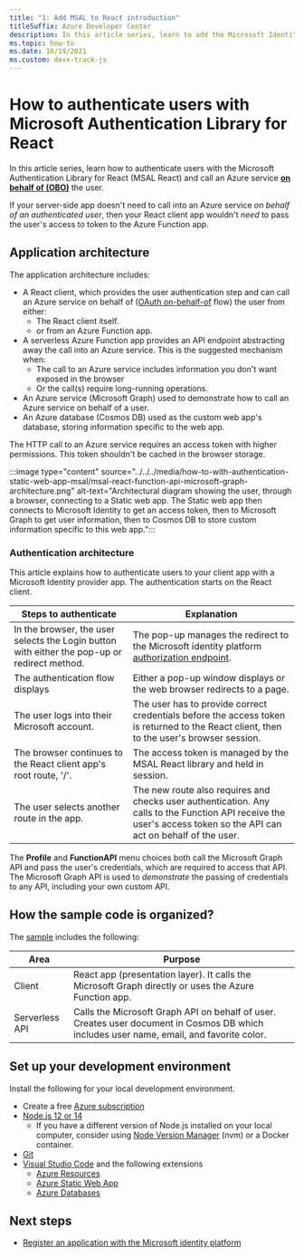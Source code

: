 ```yaml
---
title: "1: Add MSAL to React introduction"
titleSuffix: Azure Developer Center
description: In this article series, learn to add the Microsoft Identity Provider SDK (MSAL.js) to a React client app, and integrate with an Azure Function API.
ms.topic: how-to
ms.date: 10/19/2021
ms.custom: devx-track-js
---
```


# How to authenticate users with Microsoft Authentication Library for React 

In this article series, learn how to authenticate users with the Microsoft Authentication Library for React (MSAL React) and call an Azure service **[on behalf of (OBO)](/azure/active-directory/develop/v2-oauth2-on-behalf-of-flow)** the user. 

If your server-side app doesn't need to call into an Azure service _on behalf of an authenticated user_,  then your React client app wouldn't _need_ to pass the user's access to token to the Azure Function app. 

## Application architecture

The application architecture includes:

* A React client, which provides the user authentication step and can call an Azure service on behalf of ([OAuth on-behalf-of](/azure/active-directory/develop/v2-oauth2-on-behalf-of-flow) flow) the user from either:
    * The React client itself.
    * or from an Azure Function app. 
* A serverless Azure Function app provides an API endpoint abstracting away the call into an Azure service. This is the suggested mechanism when:
  *  The call to an Azure service includes information you don't want exposed in the browser
  * Or the call(s) require long-running operations. 
* An Azure service (Microsoft Graph) used to demonstrate how to call an Azure service on behalf of a user. 
* An Azure database (Cosmos DB) used as the custom web app's database, storing information specific to the web app.

The HTTP call to an Azure service requires an access token with higher permissions. This token shouldn't be cached in the browser storage.

:::image type="content" source="../../../media/how-to-with-authentication-static-web-app-msal/msal-react-function-api-microsoft-graph-architecture.png" alt-text="Architectural diagram showing the user, through a browser, connecting to a Static web app. The Static web app then connects to Microsoft Identity to get an access token, then to Microsoft Graph to get user information, then to Cosmos DB to store custom information specific to this web app.":::

### Authentication architecture

This article explains how to authenticate users to your client app with a Microsoft Identity provider app. The authentication starts on the React client.

|Steps to authenticate|Explanation|
|--|--|
|In the browser, the user selects the Login button with either the pop-up or redirect method.|The pop-up manages the redirect to the Microsoft identity platform [authorization endpoint](/azure/active-directory/develop/v2-oauth2-auth-code-flow#request-an-authorization-code). 
|The authentication flow displays|Either a pop-up window displays or the web browser redirects to a page. |
|The user logs into their Microsoft account.|The user has to provide correct credentials before the access token is returned to the React client, then to the user's browser session.|
|The browser continues to the React client app's root route, '/'.|The access token is managed by the MSAL React library and held in session.|
|The user selects another route in the app.| The new route also requires and checks user authentication. Any calls to the Function API receive the user's access token so the API can act on behalf of the user.|

The **Profile** and **FunctionAPI** menu choices both call the Microsoft Graph API and pass the user's credentials, which are required to access that API. The Microsoft Graph API is used to *demonstrate* the passing of credentials to any API, including your own custom API. 

## How the sample code is organized?

The [sample](https://github.com/Azure-Samples/ms-identity-javascript-react-tutorial/tree/main/4-Deployment/2-deploy-static) includes the following:

|Area|Purpose|
|--|--|
|Client|React app (presentation layer). It calls the Microsoft Graph directly or uses the Azure Function app. |
|Serverless API|Calls the Microsoft Graph API on behalf of user. Creates user document in Cosmos DB which includes user name, email, and favorite color. |

## Set up your development environment

Install the following for your local development environment.

- Create a free [Azure subscription](https://azure.microsoft.com/free/)
- [Node.js 12 or 14](https://nodejs.org/en/download)
    - If you have a different version of Node.js installed on your local computer, consider using [Node Version Manager](https://github.com/nvm-sh/nvm) (nvm) or a Docker container.  
- [Git](https://git-scm.com/downloads)
- [Visual Studio Code](https://code.visualstudio.com/) and the following extensions
    - [Azure Resources](https://marketplace.visualstudio.com/items?itemName=ms-azuretools.vscode-azureresourcegroups)
    - [Azure Static Web App](https://marketplace.visualstudio.com/items?itemName=ms-azuretools.vscode-azurestaticwebapps) 
    - [Azure Databases](https://marketplace.visualstudio.com/items?itemName=ms-azuretools.vscode-cosmosdb)

## Next steps

* [Register an application with the Microsoft identity platform](register-application-with-identity.md)
